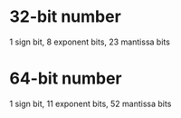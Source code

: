 # 32-bit number

1 sign bit, 8 exponent bits, 23 mantissa bits

# 64-bit number

1 sign bit, 11 exponent bits, 52 mantissa bits